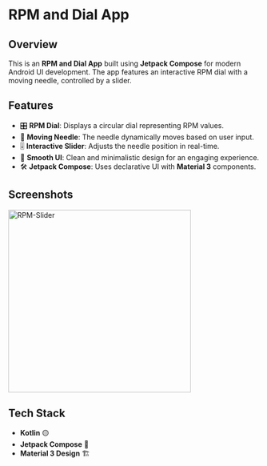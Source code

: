 # RPM and Dial App

## Overview
This is an **RPM and Dial App** built using **Jetpack Compose** for modern Android UI development. The app features an interactive RPM dial with a moving needle, controlled by a slider.

## Features
- 🎛️ **RPM Dial**: Displays a circular dial representing RPM values.
- 📍 **Moving Needle**: The needle dynamically moves based on user input.
- 🎚️ **Interactive Slider**: Adjusts the needle position in real-time.
- 🎨 **Smooth UI**: Clean and minimalistic design for an engaging experience.
- 🛠️ **Jetpack Compose**: Uses declarative UI with **Material 3** components.
## Screenshots
<img width="365" alt="RPM-Slider" src="https://github.com/user-attachments/assets/8eb50220-fff2-486d-bdc1-818fee4e8497" />


## Tech Stack
- **Kotlin** 🟡
- **Jetpack Compose** 🎨
- **Material 3 Design** 🏗️


